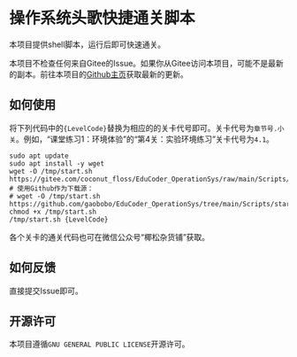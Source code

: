 # 操作系统头歌快捷通关脚本

本项目提供shell脚本，运行后即可快速通关。

本项目不检查任何来自Gitee的Issue。如果你从Gitee访问本项目，可能不是最新的副本。前往本项目的[Github主页](githun.com/gaobobo/EduCoder_OperationSys)获取最新的更新。

## 如何使用

将下列代码中的`{LevelCode}`替换为相应的的关卡代号即可。关卡代号为`章节号.小关`。例如，“课堂练习1：环境体验”的“第4关：实验环境练习”关卡代号为`4.1`。

```shell
sudo apt update
sudo apt install -y wget
wget -O /tmp/start.sh https://gitee.com/coconut_floss/EduCoder_OperationSys/raw/main/Scripts/start.sh
# 使用Github作为下载源：
# wget -O /tmp/start.sh https://github.com/gaobobo/EduCoder_OperationSys/tree/main/Scripts/start.sh
chmod +x /tmp/start.sh
/tmp/start.sh {LevelCode}
```

各个关卡的通关代码也可在微信公众号“椰松杂货铺”获取。

## 如何反馈

直接提交Issue即可。

## 开源许可

本项目遵循`GNU GENERAL PUBLIC LICENSE`开源许可。